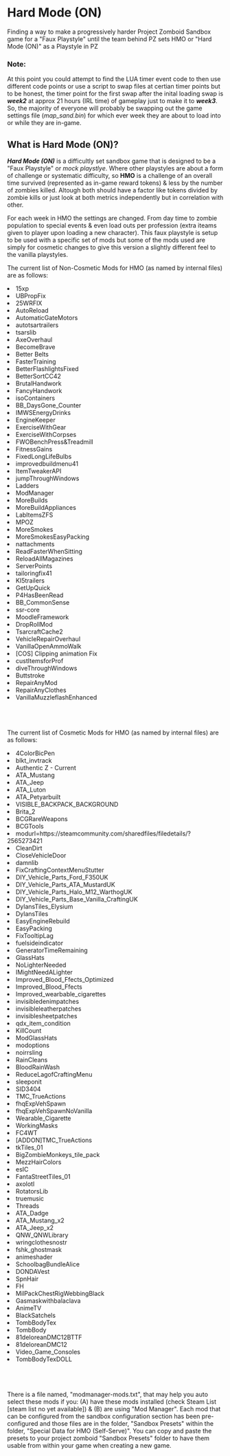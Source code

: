 # Hard Mode (ON)
Finding a way to make a progressively harder Project Zomboid Sandbox game for a "Faux Playstyle" until the team behind PZ sets HMO or "Hard Mode (ON)" as a Playstyle in PZ

### Note:
At this point you could attempt to find the LUA timer event code to then use different code points or use a script to swap files at certian timer points but to be honest, the timer point for the first swap after the inital loading swap is <b><i>week2</i></b> at approx 21 hours (IRL time) of gameplay just to make it to <b><i>week3</i></b>. So, the majority of everyone will probably be swapping out the game settings file (<i>map_sand.bin</i>) for which ever week they are about to load into or while they are in-game. 


## What is Hard Mode (ON)?
<b><i>Hard Mode (ON)</i></b> is a difficultly set sandbox game that is designed to be a "Faux Playstyle" or <i>mock playstlye</i>. Where other playstyles are about a form of challenge or systematic difficulty, so <b>HMO</b> is a challenge of an overall time survived (represented as in-game reward tokens) & less by the number of zombies killed. Altough both should have a factor like tokens divided by zombie kills or just look at both metrics independently but in correlation with other. 

For each week in HMO the settings are changed. From day time to zombie population to special events & even load outs per profession (extra iteams given to player upon loading a new character). This faux playstyle is setup to be used with a specific set of mods but some of the mods used are simply for cosmetic changes to give this version a slightly different feel to the vanilla playstyles. 

The current list of Non-Cosmetic Mods for HMO (as named by internal files) are as follows:
<li>15xp</li><li>UBPropFix</li><li>25WRFIX</li><li>AutoReload</li><li>AutomaticGateMotors</li><li>autotsartrailers</li><li>tsarslib</li><li>AxeOverhaul</li><li>BecomeBrave</li><li>Better Belts</li><li>FasterTraining</li><li>BetterFlashlightsFixed</li><li>BetterSortCC42</li><li>BrutalHandwork</li><li>FancyHandwork</li><li>isoContainers</li><li>BB_DaysGone_Counter</li><li>IMWSEnergyDrinks</li><li>EngineKeeper</li><li>ExerciseWithGear</li><li>ExerciseWithCorpses</li><li>FWOBenchPress&Treadmill</li><li>FitnessGains</li><li>FixedLongLifeBulbs</li><li>improvedbuildmenu41</li><li>ItemTweakerAPI</li><li>jumpThroughWindows</li><li>Ladders</li><li>ModManager</li><li>MoreBuilds</li><li>MoreBuildAppliances</li><li>LabItemsZFS</li><li>MPOZ</li><li>MoreSmokes</li><li>MoreSmokesEasyPacking</li><li>nattachments</li><li>ReadFasterWhenSitting</li><li>ReloadAllMagazines</li><li>ServerPoints</li><li>tailoringfix41</li><li>KI5trailers</li><li>GetUpQuick</li><li>P4HasBeenRead</li><li>BB_CommonSense</li><li>ssr-core</li><li>MoodleFramework</li><li>DropRollMod</li><li>TsarcraftCache2</li><li>VehicleRepairOverhaul</li><li>VanillaOpenAmmoWalk</li><li>[COS] Clipping animation Fix</li><li>custItemsforProf</li><li>diveThroughWindows</li><li>Buttstroke</li><li>RepairAnyMod</li><li>RepairAnyClothes</li><li>VanillaMuzzleflashEnhanced</li>
</br></br></br>

 The current list of Cosmetic Mods for HMO (as named by internal files) are as follows:
 <li>4ColorBicPen</li><li>blkt_invtrack</li><li>Authentic Z - Current</li><li>ATA_Mustang</li><li>ATA_Jeep</li><li>ATA_Luton</li><li>ATA_Petyarbuilt</li><li>VISIBLE_BACKPACK_BACKGROUND</li><li>Brita_2</li><li>BCGRareWeapons</li><li>BCGTools</li><li>modurl=https://steamcommunity.com/sharedfiles/filedetails/?2565273421</li><li>CleanDirt</li><li>CloseVehicleDoor</li><li>damnlib</li><li>FixCraftingContextMenuStutter</li><li>DIY_Vehicle_Parts_Ford_F350UK</li><li>DIY_Vehicle_Parts_ATA_MustardUK</li><li>DIY_Vehicle_Parts_Halo_M12_WarthogUK</li><li>DIY_Vehicle_Parts_Base_Vanilla_CraftingUK</li><li>DylansTiles_Elysium</li><li>DylansTiles</li><li>EasyEngineRebuild</li><li>EasyPacking</li><li>FixTooltipLag</li><li>fuelsideindicator</li><li>GeneratorTimeRemaining</li><li>GlassHats</li><li>NoLighterNeeded</li><li>IMightNeedALighter</li><li>Improved_Blood_Ffects_Optimized</li><li>Improved_Blood_Ffects</li><li>Improved_wearbable_cigarettes</li><li>invisibledenimpatches</li><li>invisibleleatherpatches</li><li>invisiblesheetpatches</li><li>qdx_item_condition</li><li>KillCount</li><li>ModGlassHats</li><li>modoptions</li><li>noirrsling</li><li>RainCleans</li><li>BloodRainWash</li><li>ReduceLagofCraftingMenu</li><li>sleeponit</li><li>SID3404</li><li>TMC_TrueActions</li><li>fhqExpVehSpawn</li><li>fhqExpVehSpawnNoVanilla</li><li>Wearable_Cigarette</li><li>WorkingMasks</li><li>FC4WT</li><li>[ADDON]TMC_TrueActions</li><li>tkTiles_01</li><li>BigZombieMonkeys_tile_pack</li><li>MezzHairColors</li><li>esIC</li><li>FantaStreetTiles_01</li><li>axolotl</li><li>RotatorsLib</li><li>truemusic</li><li>Threads</li><li>ATA_Dadge</li><li>ATA_Mustang_x2</li><li>ATA_Jeep_x2</li><li>QNW_QNWLibrary</li><li>wringclothesnostr</li><li>fshk_ghostmask</li><li>animeshader</li><li>SchoolbagBundleAlice</li><li>DONDAVest</li><li>SpnHair</li><li>FH</li><li>MilPackChestRigWebbingBlack</li><li>Gasmaskwithbalaclava</li><li>AnimeTV</li><li>BlackSatchels</li><li>TombBodyTex</li><li>TombBody</li><li>81deloreanDMC12BTTF</li><li>81deloreanDMC12</li><li>Video_Game_Consoles</li><li>TombBodyTexDOLL</li>
</br></br></br>

There is a file named, "modmanager-mods.txt", that may help you auto select these mods if you: (A) have these mods installed (check Steam List [steam list no yet available]) & (B) are using "Mod Manager". Each mod that can be configured from the sandbox configuration section has been pre-configured and those files are in the folder, "Sandbox Presets" within the folder, "Special Data for HMO (Self-Serve)". You can copy and paste the presets to your project zomboid "Sandbox Presets" folder to have them usable from within your game when creating a new game.
